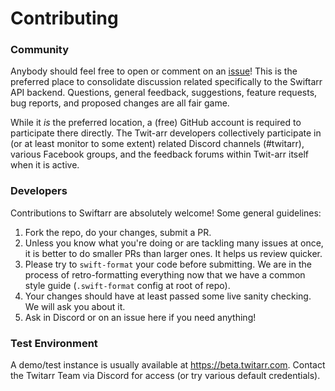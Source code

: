 Contributing
============

### Community
Anybody should feel free to open or comment on an [issue](https://github.com/jocosocial/swiftarr/issues)! This is
the preferred place to consolidate discussion related specifically to the Swiftarr API backend. Questions,
general feedback, suggestions, feature requests, bug reports, and proposed changes are all fair game.

While it *is* the preferred location, a (free) GitHub account is required to participate there directly. The Twit-arr
developers collectively participate in (or at least monitor to some extent) related Discord channels (#twitarr), various
Facebook groups, and the feedback forums within Twit-arr itself when it is active.

### Developers

Contributions to Swiftarr are absolutely welcome! Some general guidelines:

01. Fork the repo, do your changes, submit a PR.
02. Unless you know what you're doing or are tackling many issues at once, it is better to do smaller PRs than
    larger ones. It helps us review quicker.
03. Please try to `swift-format` your code before submitting. We are in the process of retro-formatting everything
    now that we have a common style guide (`.swift-format` config at root of repo).
04. Your changes should have at least passed some live sanity checking. We will ask you about it.
05. Ask in Discord or on an issue here if you need anything!

### Test Environment

A demo/test instance is usually available at https://beta.twitarr.com. Contact the Twitarr Team via Discord
for access (or try various default credentials).
